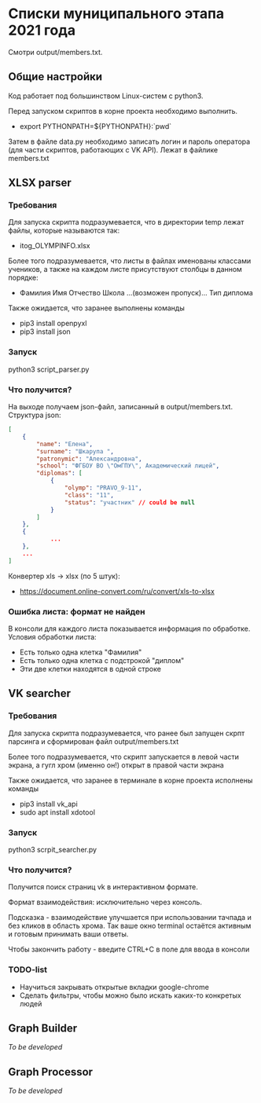 # Списки муниципального этапа 2021 года

Смотри output/members.txt.

## Общие настройки

Код работает под большинством Linux-систем с python3.

Перед запуском скриптов в корне проекта необходимо выполнить.
* export PYTHONPATH=${PYTHONPATH}:\`pwd\`

Затем в файле data.py необходимо записать логин и пароль оператора (для части скриптов, работающих с VK API).
Лежат в файлике members.txt

## XLSX parser

### Требования
Для запуска скрипта подразумевается, что в директории temp лежат файлы, которые называются так:
* itog_OLYMPINFO.xlsx

Более того подразумевается, что листы в файлах именованы классами учеников, а также на каждом листе присутствуют столбцы в данном порядке:
* Фамилия Имя Отчество Школа ...(возможен пропуск)... Тип диплома 

Также ожидается, что заранее выполнены команды
* pip3 install openpyxl
* pip3 install json

### Запуск

python3 script_parser.py

### Что получится?
На выходе получаем json-файл, записанный в output/members.txt. Структура json:
```json
[
    {
        "name": "Елена",
        "surname": "Шкарупа ",
        "patronymic": "Александровна",
        "school": "ФГБОУ ВО \"ОмГПУ\", Академический лицей",
        "diplomas": [
            {
                "olymp": "PRAVO_9-11",
                "class": "11",
                "status": "участник" // could be null
            }
        ]
    },
    {
            ...
    },
    ... 
]
``` 

Конвертер xls -> xlsx (по 5 штук):
* https://document.online-convert.com/ru/convert/xls-to-xlsx

### Ошибка листа: формат не найден
В консоли для каждого листа показывается информация по обработке.
Условия обработки листа: 
* Есть только одна клетка "Фамилия"
* Есть только одна клетка с подстрокой "диплом"
* Эти две клетки находятся в одной строке

## VK searcher

### Требования
Для запуска скрипта подразумевается, что ранее был запущен скрпт парсинга и сформирован файл output/members.txt

Более того подразумевается, что скрипт запускается в левой части экрана, а гугл хром (именно он!) открыт в правой части экрана

Также ожидается, что заранее в терминале в корне проекта исполнены команды
* pip3 install vk_api
* sudo apt install xdotool

### Запуск

python3 scrpit_searcher.py

### Что получится?

Получится поиск страниц vk в интерактивном формате.

Формат взаимодействия: исключительно через консоль.

Подсказка - взаимодействие улучшается при использовании тачпада и без кликов в область хрома. Так ваше окно terminal остаётся активным и готовым принимать ваши ответы.

Чтобы закончить работу - введите CTRL+C в поле для ввода в консоли

### TODO-list
* Научиться закрывать открытые вкладки google-chrome
* Сделать фильтры, чтобы можно было искать каких-то конкретых людей

## Graph Builder

*To be developed*

## Graph Processor

*To be developed*
